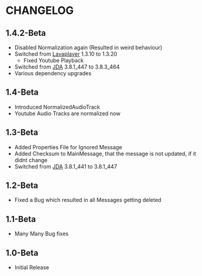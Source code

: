 # CHANGELOG

## 1.4.2-Beta

- Disabled Normalization again (Resulted in weird behaviour)
- Switched from [Lavaplayer](https://github.com/sedmelluq/lavaplayer) 1.3.10 to 1.3.20
  - Fixed Youtube Playback
- Switched from [JDA](https://github.com/DV8FromTheWorld/JDA) 3.8.1_447 to 3.8.3_464
- Various dependency upgrades

## 1.4-Beta

- Introduced NormalizedAudioTrack
- Youtube Audio Tracks are normalized now

## 1.3-Beta

- Added Properties File for Ignored Message
- Added Checksum to MainMessage, that the message is not updated, if it didnt change
- Switched from [JDA](https://github.com/DV8FromTheWorld/JDA) 3.8.1_441 to 3.8.1_447

## 1.2-Beta

- Fixed a Bug which resulted in all Messages getting deleted

## 1.1-Beta

- Many Many Bug fixes

## 1.0-Beta

- Initial Release
